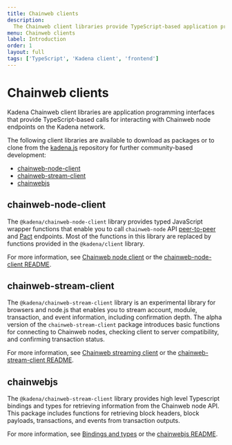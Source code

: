 ```yaml
---
title: Chainweb clients
description:
  The Chainweb client libraries provide TypeScript-based application programming interfaces (API) for calling Chainweb node endpoints.
menu: Chainweb clients
label: Introduction
order: 1
layout: full
tags: ['TypeScript', 'Kadena client', 'frontend']
---
```


# Chainweb clients

Kadena Chainweb client libraries are application programming interfaces that provide TypeScript-based calls for interacting with Chainweb node endpoints on the Kadena network.

The following client libraries are available to download as packages or to clone from the [kadena.js]([https://github](https://github.com/kadena-community/kadena.js)) repository for further community-based development:

- [chainweb-node-client](https://github.com/kadena-community/kadena.js/tree/main/packages/libs/chainweb-node-client)
- [chainweb-stream-client](https://github.com/kadena-community/kadena.js/tree/main/packages/libs/chainweb-stream-client)
- [chainwebjs](https://github.com/kadena-community/kadena.js/tree/main/packages/libs/chainwebjs)

## chainweb-node-client

The `@kadena/chainweb-node-client` library provides typed JavaScript wrapper functions that enable you to call `chainweb-node` API [peer-to-peer](/reference/chainweb-api) and [Pact](/reference/rest-api) endpoints.
Most of the functions in this library are replaced by functions provided in the `@kadena/client` library.

For more information, see [Chainweb node client](/reference/chainweb-ref/chainweb-node-client) or the [chainweb-node-client README](https://github.com/kadena-community/kadena.js/tree/main/packages/libs/chainweb-node-client).

## chainweb-stream-client

The `@kadena/chainweb-stream-client` library is an experimental library for browsers and node.js that enables you to stream account, module, transaction, and event information, including confirmation depth.
The alpha version of the `chainweb-stream-client` package introduces basic functions for connecting to Chainweb nodes, checking client to server compatibility, and confirming transaction status.

For more information, see [Chainweb streaming client](/reference/chainweb-ref/chainweb-stream) or the [chainweb-stream-client README](https://github.com/kadena-community/kadena.js/tree/main/packages/libs/chainweb-stream-client).

## chainwebjs

The `@kadena/chainweb-stream-client` library provides high level Typescript bindings and types for retrieving information from the Chainweb node API.
This package includes functions for retrieving block headers, block payloads, transactions, and events from transaction outputs. 

For more information, see [Bindings and types](/reference/chainweb-ref/chainwebjs) or the [chainwebjs README](https://github.com/kadena-community/kadena.js/tree/main/packages/libs/chainwebjs).

